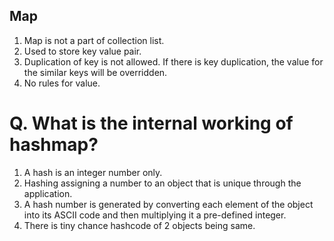 ## Map
1. Map is not a part of collection list.
2. Used to store key value pair.
3. Duplication of key is not allowed. If there is key duplication, the value for the similar keys will be overridden.
4. No rules for value.

# Q. What is the internal working of hashmap?
1. A hash is an integer number only. 
2. Hashing assigning a number to an object that is unique through the application.
3. A hash number is generated by converting each element of the object into its ASCII code and then multiplying it a pre-defined integer.
4. There is tiny chance hashcode of 2 objects being same.